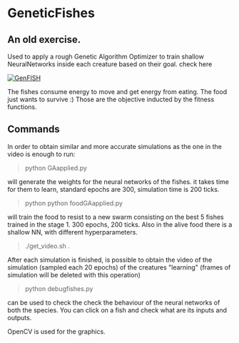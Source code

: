 # GeneticFishes
## An old exercise. 
Used to apply a rough Genetic Algorithm Optimizer to train shallow NeuralNetworks inside each creature based on their goal. 
check here 

[![GenFISH](http://img.youtube.com/vi/DngpADQ740Y/0.jpg)](https://www.youtube.com/watch?v=DngpADQ740Y "GenFishes")

The fishes consume energy to move and get energy from eating. 
The food just wants to survive :)
Those are the objective inducted by the fitness functions.

## Commands
In order to obtain similar and more accurate simulations as the one in the video is enough to run: 

>python GAapplied.py 

will generate the weights for the neural networks of the fishes. it takes time for them to learn, standard epochs are 300, simulation time is 200 ticks.

>python python foodGAapplied.py 

will train the food to resist to a new swarm consisting on the best 5 fishes trained in the stage 1. 300 epochs, 200 ticks.
Also in the alive food there is a shallow NN, with different hyperparameters.

>./get_video.sh .

After each simulation is finished, is possible to obtain the video of the simulation (sampled each 20 epochs) of the creatures "learning" (frames of simulation will be deleted with this operation) 

>python debugfishes.py

can be used to check the check the behaviour of the neural networks of both the species. You can click on a fish and check what are its inputs and outputs.

OpenCV is used for the graphics.


